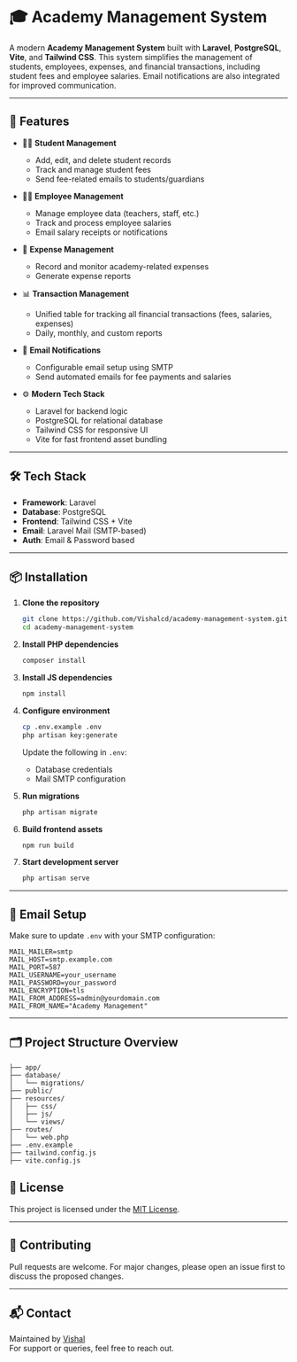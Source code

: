 # 🎓 Academy Management System

A modern **Academy Management System** built with **Laravel**, **PostgreSQL**, **Vite**, and **Tailwind CSS**. This system simplifies the management of students, employees, expenses, and financial transactions, including student fees and employee salaries. Email notifications are also integrated for improved communication.

---

## 🚀 Features

-   👨‍🎓 **Student Management**

    -   Add, edit, and delete student records
    -   Track and manage student fees
    -   Send fee-related emails to students/guardians

-   👩‍🏫 **Employee Management**

    -   Manage employee data (teachers, staff, etc.)
    -   Track and process employee salaries
    -   Email salary receipts or notifications

-   💸 **Expense Management**

    -   Record and monitor academy-related expenses
    -   Generate expense reports

-   📊 **Transaction Management**

    -   Unified table for tracking all financial transactions (fees, salaries, expenses)
    -   Daily, monthly, and custom reports

-   📧 **Email Notifications**

    -   Configurable email setup using SMTP
    -   Send automated emails for fee payments and salaries

-   ⚙️ **Modern Tech Stack**
    -   Laravel for backend logic
    -   PostgreSQL for relational database
    -   Tailwind CSS for responsive UI
    -   Vite for fast frontend asset bundling

---

## 🛠️ Tech Stack

-   **Framework**: Laravel
-   **Database**: PostgreSQL
-   **Frontend**: Tailwind CSS + Vite
-   **Email**: Laravel Mail (SMTP-based)
-   **Auth**: Email & Password based

---

## 📦 Installation

1. **Clone the repository**

    ```bash
    git clone https://github.com/Vishalcd/academy-management-system.git
    cd academy-management-system
    ```

2. **Install PHP dependencies**

    ```bash
    composer install
    ```

3. **Install JS dependencies**

    ```bash
    npm install
    ```

4. **Configure environment**

    ```bash
    cp .env.example .env
    php artisan key:generate
    ```

    Update the following in `.env`:

    - Database credentials
    - Mail SMTP configuration

5. **Run migrations**

    ```bash
    php artisan migrate
    ```

6. **Build frontend assets**

    ```bash
    npm run build
    ```

7. **Start development server**
    ```bash
    php artisan serve
    ```

---

## 📧 Email Setup

Make sure to update `.env` with your SMTP configuration:

```env
MAIL_MAILER=smtp
MAIL_HOST=smtp.example.com
MAIL_PORT=587
MAIL_USERNAME=your_username
MAIL_PASSWORD=your_password
MAIL_ENCRYPTION=tls
MAIL_FROM_ADDRESS=admin@yourdomain.com
MAIL_FROM_NAME="Academy Management"
```

---

## 🗂️ Project Structure Overview

```
├── app/
├── database/
│   └── migrations/
├── public/
├── resources/
│   ├── css/
│   ├── js/
│   └── views/
├── routes/
│   └── web.php
├── .env.example
├── tailwind.config.js
├── vite.config.js
```

## 📖 License

This project is licensed under the [MIT License](LICENSE).

---

## 🤝 Contributing

Pull requests are welcome. For major changes, please open an issue first to discuss the proposed changes.

---

## 📬 Contact

Maintained by [Vishal](mailto:vishalbhatipersonal@gmail.com)  
For support or queries, feel free to reach out.
